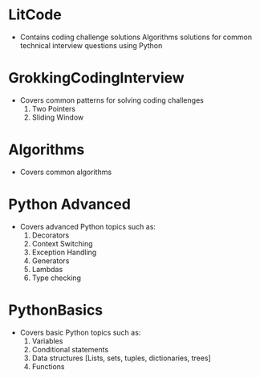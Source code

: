 # LitCode
- Contains coding challenge solutions Algorithms solutions for common technical interview questions using Python

# GrokkingCodingInterview
- Covers common patterns for solving coding challenges
    1. Two Pointers
    2. Sliding Window

# Algorithms
- Covers common algorithms 

# Python Advanced
- Covers advanced Python topics such as:
    1. Decorators
    2. Context Switching
    3. Exception Handling
    4. Generators
    5. Lambdas
    6. Type checking

# PythonBasics
- Covers basic Python topics such as:
    1. Variables
    2. Conditional statements
    3. Data structures [Lists, sets, tuples, dictionaries, trees]
    4. Functions